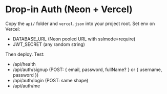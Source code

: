# Drop-in Auth (Neon + Vercel)
Copy the `api/` folder and `vercel.json` into your project root.
Set env on Vercel:
- DATABASE_URL (Neon pooled URL with sslmode=require)
- JWT_SECRET (any random string)

Then deploy. Test:
- /api/health
- /api/auth/signup  (POST: { email, password, fullName? } or { username, password })
- /api/auth/login   (POST: same shape)
- /api/auth/me
